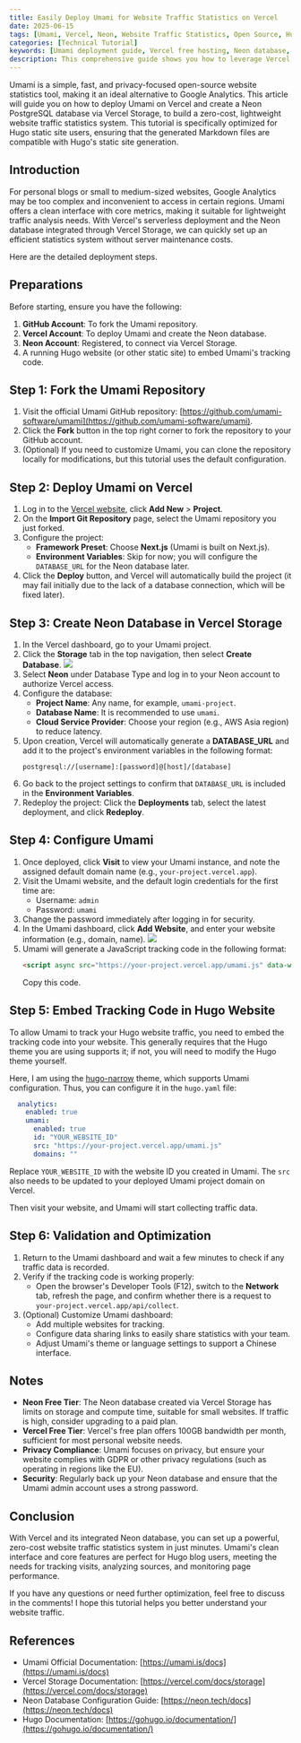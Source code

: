 ```yaml
---
title: Easily Deploy Umami for Website Traffic Statistics on Vercel
date: 2025-06-15
tags: [Umami, Vercel, Neon, Website Traffic Statistics, Open Source, Hugo, Web Analytics, Data Analytics, Visitor Tracking, Google Analytics Alternative, PostgreSQL, Zero-Cost Deployment]
categories: [Technical Tutorial]
keywords: [Umami deployment guide, Vercel free hosting, Neon database, website analytics, Google Analytics alternative, open source analytics, Hugo blog statistics, zero-cost setup, website visitor tracking, data privacy protection]
description: This comprehensive guide shows you how to leverage Vercel's free services and Neon PostgreSQL database to quickly set up a privacy-focused website analytics system using Umami. This zero-cost solution is perfect for personal blogs and small to medium-sized websites, offering a lighter, more privacy-conscious alternative to Google Analytics. Through Vercel's Serverless architecture, you can easily implement website traffic monitoring that's fully compatible with Hugo and other static sites.
---
```


Umami is a simple, fast, and privacy-focused open-source website statistics tool, making it an ideal alternative to Google Analytics. This article will guide you on how to deploy Umami on Vercel and create a Neon PostgreSQL database via Vercel Storage, to build a zero-cost, lightweight website traffic statistics system. This tutorial is specifically optimized for Hugo static site users, ensuring that the generated Markdown files are compatible with Hugo's static site generation.

## Introduction

For personal blogs or small to medium-sized websites, Google Analytics may be too complex and inconvenient to access in certain regions. Umami offers a clean interface with core metrics, making it suitable for lightweight traffic analysis needs. With Vercel's serverless deployment and the Neon database integrated through Vercel Storage, we can quickly set up an efficient statistics system without server maintenance costs.

Here are the detailed deployment steps.

## Preparations

Before starting, ensure you have the following:

1. **GitHub Account**: To fork the Umami repository.
2. **Vercel Account**: To deploy Umami and create the Neon database.
3. **Neon Account**: Registered, to connect via Vercel Storage.
4. A running Hugo website (or other static site) to embed Umami's tracking code.

## Step 1: Fork the Umami Repository

1. Visit the official Umami GitHub repository: [https://github.com/umami-software/umami](https://github.com/umami-software/umami).
2. Click the **Fork** button in the top right corner to fork the repository to your GitHub account.
3. (Optional) If you need to customize Umami, you can clone the repository locally for modifications, but this tutorial uses the default configuration.

## Step 2: Deploy Umami on Vercel

1. Log in to the [Vercel website](https://vercel.com/), click **Add New** > **Project**.
2. On the **Import Git Repository** page, select the Umami repository you just forked.
3. Configure the project:
   - **Framework Preset**: Choose **Next.js** (Umami is built on Next.js).
   - **Environment Variables**: Skip for now; you will configure the `DATABASE_URL` for the Neon database later.
4. Click the **Deploy** button, and Vercel will automatically build the project (it may fail initially due to the lack of a database connection, which will be fixed later).

## Step 3: Create Neon Database in Vercel Storage

1. In the Vercel dashboard, go to your Umami project.
2. Click the **Storage** tab in the top navigation, then select **Create Database**.
![](https://img.music-poster.art/2025/06/cba773362305001171fb5d0defb4f960.png)
3. Select **Neon** under Database Type and log in to your Neon account to authorize Vercel access.
4. Configure the database:
   - **Project Name**: Any name, for example, `umami-project`.
   - **Database Name**: It is recommended to use `umami`.
   - **Cloud Service Provider**: Choose your region (e.g., AWS Asia region) to reduce latency.
5. Upon creation, Vercel will automatically generate a **DATABASE_URL** and add it to the project's environment variables in the following format:
   ```
   postgresql://[username]:[password]@[host]/[database]
   ```
6. Go back to the project settings to confirm that `DATABASE_URL` is included in the **Environment Variables**.
7. Redeploy the project: Click the **Deployments** tab, select the latest deployment, and click **Redeploy**.

## Step 4: Configure Umami

1. Once deployed, click **Visit** to view your Umami instance, and note the assigned default domain name (e.g., `your-project.vercel.app`).
2. Visit the Umami website, and the default login credentials for the first time are:
   - Username: `admin`
   - Password: `umami`
3. Change the password immediately after logging in for security.
4. In the Umami dashboard, click **Add Website**, and enter your website information (e.g., domain, name).
![](https://img.music-poster.art/2025/06/2b0b37c13001ea761ffcd370f170defc.png)
5. Umami will generate a JavaScript tracking code in the following format:
   ```html
   <script async src="https://your-project.vercel.app/umami.js" data-website-id="YOUR_WEBSITE_ID"></script>
   ```
   Copy this code.

## Step 5: Embed Tracking Code in Hugo Website

To allow Umami to track your Hugo website traffic, you need to embed the tracking code into your website. This generally requires that the Hugo theme you are using supports it; if not, you will need to modify the Hugo theme yourself.

Here, I am using the [hugo-narrow](https://github.com/luizdepra/hugo-narrow) theme, which supports Umami configuration. Thus, you can configure it in the `hugo.yaml` file:
```yaml
  analytics:
    enabled: true
    umami: 
      enabled: true
      id: "YOUR_WEBSITE_ID"
      src: "https://your-project.vercel.app/umami.js"
      domains: ""
```
Replace `YOUR_WEBSITE_ID` with the website ID you created in Umami. The `src` also needs to be updated to your deployed Umami project domain on Vercel.

Then visit your website, and Umami will start collecting traffic data.

## Step 6: Validation and Optimization

1. Return to the Umami dashboard and wait a few minutes to check if any traffic data is recorded.
2. Verify if the tracking code is working properly:
   - Open the browser's Developer Tools (F12), switch to the **Network** tab, refresh the page, and confirm whether there is a request to `your-project.vercel.app/api/collect`.
3. (Optional) Customize Umami dashboard:
   - Add multiple websites for tracking.
   - Configure data sharing links to easily share statistics with your team.
   - Adjust Umami's theme or language settings to support a Chinese interface.

## Notes

- **Neon Free Tier**: The Neon database created via Vercel Storage has limits on storage and compute time, suitable for small websites. If traffic is high, consider upgrading to a paid plan.
- **Vercel Free Tier**: Vercel's free plan offers 100GB bandwidth per month, sufficient for most personal website needs.
- **Privacy Compliance**: Umami focuses on privacy, but ensure your website complies with GDPR or other privacy regulations (such as operating in regions like the EU).
- **Security**: Regularly back up your Neon database and ensure that the Umami admin account uses a strong password.

## Conclusion

With Vercel and its integrated Neon database, you can set up a powerful, zero-cost website traffic statistics system in just minutes. Umami's clean interface and core features are perfect for Hugo blog users, meeting the needs for tracking visits, analyzing sources, and monitoring page performance.

If you have any questions or need further optimization, feel free to discuss in the comments! I hope this tutorial helps you better understand your website traffic.

## References

- Umami Official Documentation: [https://umami.is/docs](https://umami.is/docs)
- Vercel Storage Documentation: [https://vercel.com/docs/storage](https://vercel.com/docs/storage)
- Neon Database Configuration Guide: [https://neon.tech/docs](https://neon.tech/docs)
- Hugo Documentation: [https://gohugo.io/documentation/](https://gohugo.io/documentation/)
